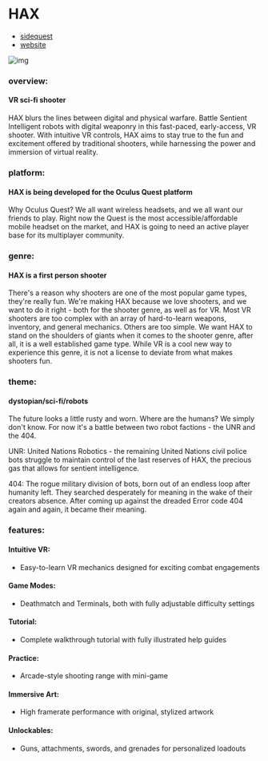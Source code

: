 # HAX
- [sidequest](https://sidequestvr.com/app/3366/hax)
- [website](https://www.engineorganic.com/hax)

![img](https://static.wixstatic.com/media/57e73d_9446a7e7be2646e9bf593d44324cf25f~mv2.png/v1/fill/w_796,h_506,al_c,q_90,usm_0.66_1.00_0.01/57e73d_9446a7e7be2646e9bf593d44324cf25f~mv2.webp)
### overview:
#### VR sci-fi shooter
HAX blurs the lines between digital and physical warfare. Battle Sentient Intelligent robots with digital weaponry in this fast-paced, early-access, VR shooter. With intuitive VR controls, HAX aims to stay true to the fun and excitement offered by traditional shooters, while harnessing the power and immersion of virtual reality.

### platform:
#### HAX is being developed for the Oculus Quest platform
Why Oculus Quest? We all want wireless headsets, and we all want our friends to play. Right now the Quest is the most accessible/affordable mobile headset on the market, and HAX is going to need an active player base for its multiplayer community.

### genre:
#### HAX is a first person shooter
There's a reason why shooters are one of the most popular game types, they're really fun. We're making HAX because we love shooters, and we want to do it right - both for the shooter genre, as well as for VR. Most VR shooters are too complex with an array of hard-to-learn weapons, inventory, and general mechanics. Others are too simple. We want HAX to stand on the shoulders of giants when it comes to the shooter genre, after all, it is a well established game type. While VR is a cool new way to experience this genre, it is not a license to deviate from what makes shooters fun.

### theme:
#### dystopian/sci-fi/robots
The future looks a little rusty and worn. Where are the humans? We simply don't know. For now it's a battle between two robot factions - the UNR and the 404.

UNR: United Nations Robotics - the remaining United Nations civil police bots struggle to maintain control of the last reserves of HAX, the precious gas that allows for sentient intelligence.

404: The rogue military division of bots, born out of an endless loop after humanity left. They searched desperately for meaning in the wake of their creators absence. After coming up against the dreaded Error code 404 again and again, it became their meaning.

### features:
#### Intuitive VR: 
- Easy-to-learn VR mechanics designed for exciting combat engagements

#### Game Modes: 
- Deathmatch and Terminals, both with fully adjustable difficulty settings

#### Tutorial: 
- Complete walkthrough tutorial with fully illustrated help guides

#### Practice: 
- Arcade-style shooting range with mini-game

#### Immersive Art: 
- High framerate performance with original, stylized artwork

#### Unlockables: 
- Guns, attachments, swords, and grenades for personalized loadouts
